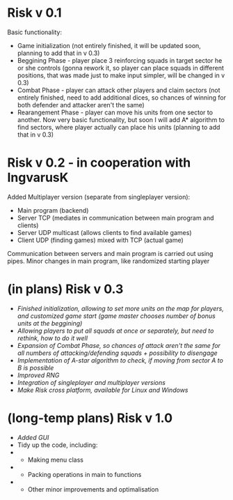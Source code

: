 # Risk v 0.1
Basic functionality:
*    Game initialization (not entirely finished, it will be updated soon, planning to add that in v 0.3)
*    Beggining Phase - player place 3 reinforcing squads in target sector he or she controls (gonna rework it, so player can place squads in different positions, that was made just to make input simpler, will be changed in v 0.3)
*    Combat Phase - player can attack other players and claim sectors (not entirely finished, need to add additional dices, so chances of winning for both defender and attacker aren't the same)
*    Rearangement Phase - player can move his units from one sector to another. Now very basic functionality, but soon I will add A* algorithm to find sectors, where player actually can place his units (planning to add that in v 0.3)

# Risk v 0.2 - in cooperation with IngvarusK
Added Multiplayer version (separate from singleplayer version):
* Main program (backend)
* Server TCP (mediates in communication between main program and clients)
* Server UDP multicast (allows clients to find available games)
* Client UDP (finding games) mixed with TCP (actual game)

Communication between servers and main program is carried out using pipes.
Minor changes in main program, like randomized starting player

# (in plans) Risk v 0.3
* *Finished initialization, allowing to set more units on the map for players, and customized game start (game master chooses number of bonus units at the beggining)*
* *Allowing players to put all squads at once or separately, but need to rethink, how to do it well*
* *Expansion of Combat Phase, so chances of attack aren't the same for all numbers of attacking/defending squads + possibility to disengage*
* *Implementation of A-star algorithm to check, if moving from sector A to B is possible*
* *Improved RNG*
* *Integration of singleplayer and multiplayer versions*
* *Make Risk cross platform, available for Linux and Windows*

# (long-temp plans) Risk v 1.0
* *Added GUI*
* Tidy up the code, including:
* * Making menu class
* * Packing operations in main to functions
* * Other minor improvements and optimalisation
